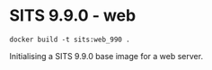 # SITS 9.9.0 - web
```
docker build -t sits:web_990 .
```

Initialising a SITS 9.9.0 base image for a web server.

